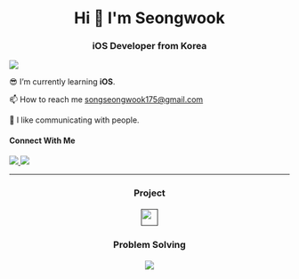 <h1 align="center">Hi 🙌 I'm Seongwook</h1> 

<h3 align="center">iOS Developer from Korea</h3> 
 
![](https://komarev.com/ghpvc/?username=danieiOS&abbreviated=true)

😎 I’m currently learning **iOS**.    

📫 How to reach me songseongwook175@gmail.com   

💖 I like communicating with people.   

#### Connect With Me
<a href="https://iosong.tistory.com/">
  <img src="https://img.shields.io/badge/Tistory-eb531f.svg?style=for-the-badge&logo=tistory&logoColor=F5F7F8"/>
</a>   
   
<a href="https://discord.gg/6gTJSSRn7s">
  <img src="https://img.shields.io/badge/Discord-071952.svg?style=for-the-badge&logo=discord&logoColor=F5F7F8" />
</a>

* * *

<h3 align="center">Project</h3>

<h5 align="center">
 <a href="">
  <img src="" width="30" height="30"/>
 </a>
</h5>

<h3 align="center">Problem Solving</h3> 

<h5 align="center">
 <a href="https://solved.ac/songseongwook175">
  <img src="http://mazassumnida.wtf/api/v2/generate_badge?boj=songseongwook175"/>
 </a>
</h5>


